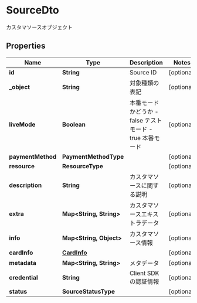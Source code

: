 

# SourceDto

カスタマソースオブジェクト

## Properties

| Name | Type | Description | Notes |
|------------ | ------------- | ------------- | -------------|
|**id** | **String** | Source ID |  [optional] |
|**_object** | **String** | 対象種類の表記 |  [optional] |
|**liveMode** | **Boolean** | 本番モードかどうか - false テストモード - true 本番モード  |  [optional] |
|**paymentMethod** | **PaymentMethodType** |  |  [optional] |
|**resource** | **ResourceType** |  |  [optional] |
|**description** | **String** | カスタマソースに関する説明 |  [optional] |
|**extra** | **Map&lt;String, String&gt;** | カスタマソースエキストラデータ |  [optional] |
|**info** | **Map&lt;String, Object&gt;** | カスタマソース情報 |  [optional] |
|**cardInfo** | [**CardInfo**](CardInfo.md) |  |  [optional] |
|**metadata** | **Map&lt;String, String&gt;** | メタデータ |  [optional] |
|**credential** | **String** | Client SDK の認証情報 |  [optional] |
|**status** | **SourceStatusType** |  |  [optional] |



